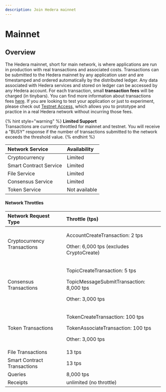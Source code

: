 ```yaml
---
description: Join Hedera mainnet
---
```


# Mainnet

## Overview

The Hedera mainnet, short for main network, is where applications are run in production with real transactions and associated costs. Transactions can be submitted to the Hedera mainnet by any application user and are timestamped and ordered automatically by the distributed ledger. Any data associated with Hedera services and stored on ledger can be accessed by any Hedera account. For each transaction, small **transaction fees** will be charged \(in tinybars\). You can find more information about transactions fees [here](https://www.hedera.com/fees). If you are looking to test your application or just to experiment, please check out [Testnet Access,](../testnet/testnet-access.md) which allows you to prototype and practice in a real Hedera network without incurring those fees.

{% hint style="warning" %}
**Limited Support**   
Transactions are currently throttled for mainnet and testnet. You will receive a "BUSY" response if the number of transactions submitted to the network exceeds the threshold value.
{% endhint %}

| Network Service | Availability  |
| :--- | :--- |
| Cryptocurrency | Limited |
| Smart Contract Service | Limited |
| File Service | Limited |
| Consensus Service | Limited |
| Token Service | Not available |

#### Network Throttles

<table>
  <thead>
    <tr>
      <th style="text-align:left">Network Request Type</th>
      <th style="text-align:left">Throttle (tps)</th>
    </tr>
  </thead>
  <tbody>
    <tr>
      <td style="text-align:left">Cryptocurrency Transactions</td>
      <td style="text-align:left">
        <p>AccountCreateTransaction: 2 tps</p>
        <p>Other: 6,000 tps (excludes CryptoCreate)</p>
      </td>
    </tr>
    <tr>
      <td style="text-align:left">Consensus Transactions</td>
      <td style="text-align:left">
        <p>TopicCreateTransaction: 5 tps</p>
        <p>TopicMessageSubmitTransaction: 8,000 tps</p>
        <p>Other: 3,000 tps</p>
      </td>
    </tr>
    <tr>
      <td style="text-align:left">Token Transactions</td>
      <td style="text-align:left">
        <p>TokenCreateTransaction: 100 tps</p>
        <p>TokenAssociateTransaction: 100 tps</p>
        <p>Other: 3,000 tps</p>
      </td>
    </tr>
    <tr>
      <td style="text-align:left">File Transactions</td>
      <td style="text-align:left">13 tps</td>
    </tr>
    <tr>
      <td style="text-align:left">Smart Contract Transactions</td>
      <td style="text-align:left">13 tps</td>
    </tr>
    <tr>
      <td style="text-align:left">Queries</td>
      <td style="text-align:left">8,000 tps</td>
    </tr>
    <tr>
      <td style="text-align:left">Receipts</td>
      <td style="text-align:left">unlimited (no throttle)</td>
    </tr>
  </tbody>
</table>

